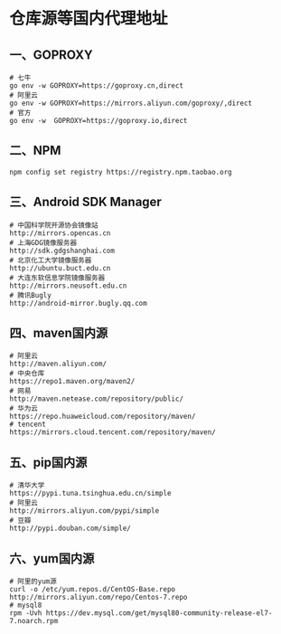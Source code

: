 # 仓库源等国内代理地址

## 一、GOPROXY
```shell
# 七牛
go env -w GOPROXY=https://goproxy.cn,direct
# 阿里云
go env -w GOPROXY=https://mirrors.aliyun.com/goproxy/,direct
# 官方
go env -w  GOPROXY=https://goproxy.io,direct
```

## 二、NPM
```shell
npm config set registry https://registry.npm.taobao.org
```

## 三、Android SDK Manager
```shell
# 中国科学院开源协会镜像站
http://mirrors.opencas.cn
# 上海GDG镜像服务器
http://sdk.gdgshanghai.com
# 北京化工大学镜像服务器
http://ubuntu.buct.edu.cn
# 大连东软信息学院镜像服务器
http://mirrors.neusoft.edu.cn
# 腾讯Bugly
http://android-mirror.bugly.qq.com
```

## 四、maven国内源
```shell
# 阿里云
http://maven.aliyun.com/
# 中央仓库
https://repo1.maven.org/maven2/
# 网易
http://maven.netease.com/repository/public/
# 华为云
https://repo.huaweicloud.com/repository/maven/
# tencent
https://mirrors.cloud.tencent.com/repository/maven/
```

## 五、pip国内源
```shell
# 清华大学
https://pypi.tuna.tsinghua.edu.cn/simple
# 阿里云
http://mirrors.aliyun.com/pypi/simple
# 豆瓣
http://pypi.douban.com/simple/
```

## 六、yum国内源
```shell
# 阿里的yum源
curl -o /etc/yum.repos.d/CentOS-Base.repo http://mirrors.aliyun.com/repo/Centos-7.repo
# mysql8
rpm -Uvh https://dev.mysql.com/get/mysql80-community-release-el7-7.noarch.rpm
```